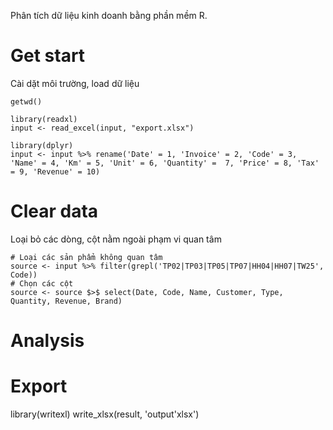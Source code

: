 Phân tích dữ liệu kinh doanh bằng phần mềm R.

# Get start
Cài dặt môi trường, load dữ liệu
```
getwd()

library(readxl)
input <- read_excel(input, "export.xlsx")

library(dplyr)
input <- input %>% rename('Date' = 1, 'Invoice' = 2, 'Code' = 3, 'Name' = 4, 'Km' = 5, 'Unit' = 6, 'Quantity' =  7, 'Price' = 8, 'Tax' = 9, 'Revenue' = 10)
```

# Clear data
Loại bỏ các dòng, cột nằm ngoài phạm vi quan tâm
```
# Loại các sản phẩm không quan tâm
source <- input %>% filter(grepl('TP02|TP03|TP05|TP07|HH04|HH07|TW25', Code))
# Chọn các cột
source <- source $>$ select(Date, Code, Name, Customer, Type, Quantity, Revenue, Brand)
```

# Analysis


# Export
library(writexl)
write_xlsx(result, 'output'xlsx')
